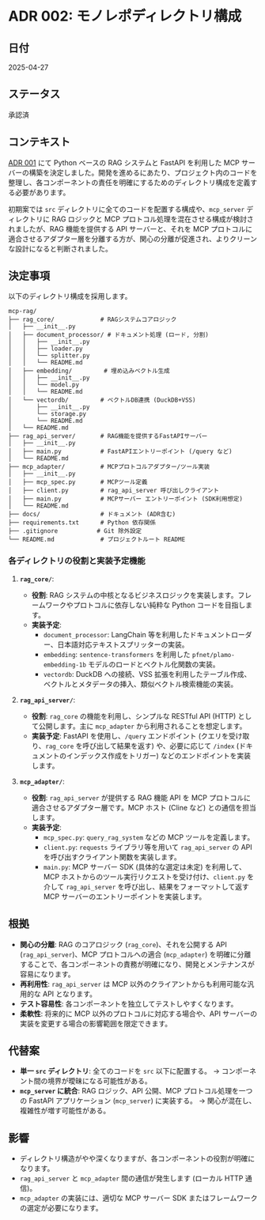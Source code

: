 # ADR 002: モノレポディレクトリ構成

## 日付

2025-04-27

## ステータス

承認済

## コンテキスト

[ADR 001](./001-RAG実装の技術選定.md) にて Python ベースの RAG システムと FastAPI を利用した MCP サーバーの構築を決定しました。開発を進めるにあたり、プロジェクト内のコードを整理し、各コンポーネントの責任を明確にするためのディレクトリ構成を定義する必要があります。

初期案では `src` ディレクトリに全てのコードを配置する構成や、`mcp_server` ディレクトリに RAG ロジックと MCP プロトコル処理を混在させる構成が検討されましたが、RAG 機能を提供する API サーバーと、それを MCP プロトコルに適合させるアダプター層を分離する方が、関心の分離が促進され、よりクリーンな設計になると判断されました。

## 決定事項

以下のディレクトリ構成を採用します。

```
mcp-rag/
├── rag_core/             # RAGシステムコアロジック
│   ├── __init__.py
│   ├── document_processor/ # ドキュメント処理 (ロード, 分割)
│   │   ├── __init__.py
│   │   ├── loader.py
│   │   └── splitter.py
│   │   └── README.md
│   ├── embedding/         # 埋め込みベクトル生成
│   │   ├── __init__.py
│   │   └── model.py
│   │   └── README.md
│   └── vectordb/         # ベクトルDB連携 (DuckDB+VSS)
│       ├── __init__.py
│       └── storage.py
│       └── README.md
│   └── README.md
├── rag_api_server/       # RAG機能を提供するFastAPIサーバー
│   ├── __init__.py
│   ├── main.py           # FastAPIエントリーポイント (/query など)
│   └── README.md
├── mcp_adapter/          # MCPプロトコルアダプター/ツール実装
│   ├── __init__.py
│   ├── mcp_spec.py       # MCPツール定義
│   ├── client.py         # rag_api_server 呼び出しクライアント
│   ├── main.py           # MCPサーバー エントリーポイント (SDK利用想定)
│   └── README.md
├── docs/                 # ドキュメント (ADR含む)
├── requirements.txt      # Python 依存関係
├── .gitignore           # Git 除外設定
└── README.md             # プロジェクトルート README
```

### 各ディレクトリの役割と実装予定機能

1.  **`rag_core/`**:
    *   **役割**: RAG システムの中核となるビジネスロジックを実装します。フレームワークやプロトコルに依存しない純粋な Python コードを目指します。
    *   **実装予定**:
        *   `document_processor`: LangChain 等を利用したドキュメントローダー、日本語対応テキストスプリッターの実装。
        *   `embedding`: `sentence-transformers` を利用した `pfnet/plamo-embedding-1b` モデルのロードとベクトル化関数の実装。
        *   `vectordb`: DuckDB への接続、VSS 拡張を利用したテーブル作成、ベクトルとメタデータの挿入、類似ベクトル検索機能の実装。

2.  **`rag_api_server/`**:
    *   **役割**: `rag_core` の機能を利用し、シンプルな RESTful API (HTTP) として公開します。主に `mcp_adapter` から利用されることを想定します。
    *   **実装予定**: FastAPI を使用し、`/query` エンドポイント (クエリを受け取り、`rag_core` を呼び出して結果を返す) や、必要に応じて `/index` (ドキュメントのインデックス作成をトリガー) などのエンドポイントを実装します。

3.  **`mcp_adapter/`**:
    *   **役割**: `rag_api_server` が提供する RAG 機能 API を MCP プロトコルに適合させるアダプター層です。MCP ホスト (Cline など) との通信を担当します。
    *   **実装予定**:
        *   `mcp_spec.py`: `query_rag_system` などの MCP ツールを定義します。
        *   `client.py`: `requests` ライブラリ等を用いて `rag_api_server` の API を呼び出すクライアント関数を実装します。
        *   `main.py`: MCP サーバー SDK (具体的な選定は未定) を利用して、MCP ホストからのツール実行リクエストを受け付け、`client.py` を介して `rag_api_server` を呼び出し、結果をフォーマットして返す MCP サーバーのエントリーポイントを実装します。

## 根拠

*   **関心の分離**: RAG のコアロジック (`rag_core`)、それを公開する API (`rag_api_server`)、MCP プロトコルへの適合 (`mcp_adapter`) を明確に分離することで、各コンポーネントの責務が明確になり、開発とメンテナンスが容易になります。
*   **再利用性**: `rag_api_server` は MCP 以外のクライアントからも利用可能な汎用的な API となります。
*   **テスト容易性**: 各コンポーネントを独立してテストしやすくなります。
*   **柔軟性**: 将来的に MCP 以外のプロトコルに対応する場合や、API サーバーの実装を変更する場合の影響範囲を限定できます。

## 代替案

*   **単一 `src` ディレクトリ**: 全てのコードを `src` 以下に配置する。 -> コンポーネント間の境界が曖昧になる可能性がある。
*   **`mcp_server` に統合**: RAG ロジック、API 公開、MCP プロトコル処理を一つの FastAPI アプリケーション (`mcp_server`) に実装する。 -> 関心が混在し、複雑性が増す可能性がある。

## 影響

*   ディレクトリ構造がやや深くなりますが、各コンポーネントの役割が明確になります。
*   `rag_api_server` と `mcp_adapter` 間の通信が発生します (ローカル HTTP 通信)。
*   `mcp_adapter` の実装には、適切な MCP サーバー SDK またはフレームワークの選定が必要になります。
